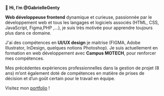 👋 **Hi, I’m @GabrielleGenty**

**Web développeuse frontend** dynamique et curieuse, passionnée par le développement web et tous les langages et logiciels associés (HTML, CSS, JavaScript, Figma,PHP ,...), je suis très motivée pour apprendre toujours plus dans ce domaine.
  
J'ai des compétences en **UI/UX design** je maitrise (FIGMA, Adobe Illustrator, InDesign, quelques notions Photoshop). Je suis actuellement en formation en web développement avec **Campus MOTECH**, pour renforcer mes compétences.

Mes précédentes expériences professionnelles dans la gestion de projet (8 ans) m’ont également doté de compétences en matière de prises de décision et d’un goût certain pour le travail en équipe.

Visitez mon [portfolio](https://gabriellegenty.github.io/portfolio/) !
<!---
GabrielleGenty/GabrielleGenty is a ✨ special ✨ repository because its `README.md` (this file) appears on your GitHub profile.
You can click the Preview link to take a look at your changes.
--->
